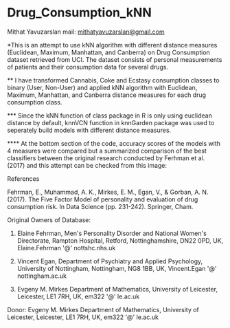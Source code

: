 # Drug_Consumption_kNN


Mithat Yavuzarslan
mail: mithatyavuzarslan@gmail.com


*This is an attempt to use kNN algorithm with different distance measures (Euclidean, Maximum, Manhattan, and Canberra) on Drug Consumption dataset retrieved from UCI. The dataset consists of personal measurements of patients and their consumption data for several drugs. 

** I have transformed Cannabis, Coke and Ecstasy consumption classes to binary (User, Non-User) and applied kNN algorithm with Euclidean, Maximum, Manhattan, and Canberra distance measures for each drug consumption class.

*** Since the kNN function of class package in R is only using euclidean distance by default, knnVCN function in knnGarden package was used to seperately build models with different distance measures.

**** At the bottom section of the code, accuracy scores of the models with 4 measures were compared but a summarized comparison of the best classifiers between the original research conducted by Ferhman et al. (2017) and this attempt can be checked from this image: 

 
 

 
References

Fehrman, E., Muhammad, A. K., Mirkes, E. M., Egan, V., & Gorban, A. N. (2017). The Five Factor Model of personality and evaluation of drug consumption risk. In Data Science (pp. 231-242). Springer, Cham.

Original Owners of Database:

1. Elaine Fehrman,
Men's Personality Disorder and National Women's Directorate,
Rampton Hospital, Retford,
Nottinghamshire, DN22 0PD, UK,
Elaine.Fehrman '@' nottshc.nhs.uk

2. Vincent Egan,
Department of Psychiatry and Applied Psychology,
University of Nottingham,
Nottingham, NG8 1BB, UK,
Vincent.Egan '@' nottingham.ac.uk

3. Evgeny M. Mirkes
Department of Mathematics,
University of Leicester,
Leicester, LE1 7RH, UK,
em322 '@' le.ac.uk

Donor:
Evgeny M. Mirkes
Department of Mathematics,
University of Leicester,
Leicester, LE1 7RH, UK,
em322 '@' le.ac.uk


